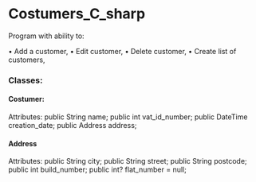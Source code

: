 # Costumers_C_sharp

Program with ability to:

•         Add a customer,
•         Edit customer,
•         Delete customer,
•         Create list of customers,

### Classes:

#### Costumer:

Attributes:
    public String name;
    public int vat_id_number;
    public DateTime creation_date;
    public Address address;


#### Address

Attributes:
    public String city;
    public String street;
    public String postcode;
    public int build_number;
    public int? flat_number = null;


